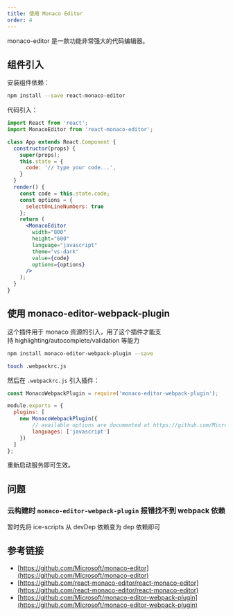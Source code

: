 ```yaml
---
title: 使用 Monaco Editor
order: 4
---
```


monaco-editor 是一款功能非常强大的代码编辑器。

## 组件引入

安装组件依赖：

```bash
npm install --save react-monaco-editor
```

代码引入：

```jsx
import React from 'react';
import MonacoEditor from 'react-monaco-editor';

class App extends React.Component {
  constructor(props) {
    super(props);
    this.state = {
      code: '// type your code...',
    }
  }
  render() {
    const code = this.state.code;
    const options = {
      selectOnLineNumbers: true
    };
    return (
      <MonacoEditor
        width="800"
        height="600"
        language="javascript"
        theme="vs-dark"
        value={code}
        options={options}
      />
    );
  }
}
```

## 使用 monaco-editor-webpack-plugin

这个插件用于 monaco 资源的引入，用了这个插件才能支持 highlighting/autocomplete/validation 等能力

```bash
npm install monaco-editor-webpack-plugin --save

touch .webpackrc.js
```

然后在 `.webpackrc.js` 引入插件：

```javascript
const MonacoWebpackPlugin = require('monaco-editor-webpack-plugin');

module.exports = {
  plugins: [
    new MonacoWebpackPlugin({
    	// available options are documented at https://github.com/Microsoft/monaco-editor-webpack-plugin#options
    	languages: ['javascript']
    })
  ]
};

```

重新启动服务即可生效。

## 问题

### 云构建时 `monaco-editor-webpack-plugin` 报错找不到 webpack 依赖

暂时先将 ice-scripts 从 devDep 依赖变为 dep 依赖即可

## 参考链接

- [https://github.com/Microsoft/monaco-editor](https://github.com/Microsoft/monaco-editor)
- [https://github.com/react-monaco-editor/react-monaco-editor](https://github.com/react-monaco-editor/react-monaco-editor)
- [https://github.com/Microsoft/monaco-editor-webpack-plugin](https://github.com/Microsoft/monaco-editor-webpack-plugin)